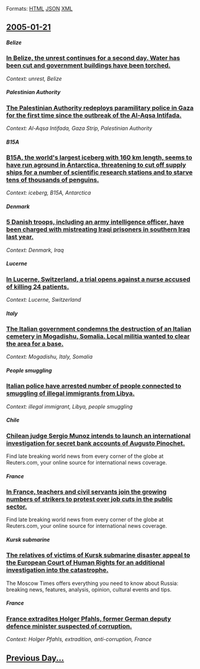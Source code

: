 
Formats: [HTML](2005/01/21/index.html)  [JSON](2005/01/21/index.json)  [XML](2005/01/21/index.xml)  

## [2005-01-21](/news/2005/01/21/index.md)

##### Belize
### [ In Belize, the unrest continues for a second day. Water has been cut and government buildings have been torched. ](/news/2005/01/21/in-belize-the-unrest-continues-for-a-second-day-water-has-been-cut-and-government-buildings-have-been-torched.md)
_Context: unrest, Belize_

##### Palestinian Authority
### [ The Palestinian Authority redeploys paramilitary police in Gaza for the first time since the outbreak of the Al-Aqsa Intifada. ](/news/2005/01/21/the-palestinian-authority-redeploys-paramilitary-police-in-gaza-for-the-first-time-since-the-outbreak-of-the-al-aqsa-intifada.md)
_Context: Al-Aqsa Intifada, Gaza Strip, Palestinian Authority_

##### B15A
### [ B15A, the world's largest iceberg with 160 km length, seems to have run aground in Antarctica, threatening to cut off supply ships for a number of scientific research stations and to starve tens of thousands of penguins. ](/news/2005/01/21/b15a-the-world-s-largest-iceberg-with-160-km-length-seems-to-have-run-aground-in-antarctica-threatening-to-cut-off-supply-ships-for-a-nu.md)
_Context: iceberg, B15A, Antarctica_

##### Denmark
### [ 5 Danish troops, including an army intelligence officer, have been charged with mistreating Iraqi prisoners in southern Iraq last year. ](/news/2005/01/21/5-danish-troops-including-an-army-intelligence-officer-have-been-charged-with-mistreating-iraqi-prisoners-in-southern-iraq-last-year.md)
_Context: Denmark, Iraq_

##### Lucerne
### [ In Lucerne, Switzerland, a trial opens against a nurse accused of killing 24 patients. ](/news/2005/01/21/in-lucerne-switzerland-a-trial-opens-against-a-nurse-accused-of-killing-24-patients.md)
_Context: Lucerne, Switzerland_

##### Italy
### [ The Italian government condemns the destruction of an Italian cemetery in Mogadishu, Somalia. Local militia wanted to clear the area for a base. ](/news/2005/01/21/the-italian-government-condemns-the-destruction-of-an-italian-cemetery-in-mogadishu-somalia-local-militia-wanted-to-clear-the-area-for-a.md)
_Context: Mogadishu, Italy, Somalia_

##### People smuggling
### [ Italian police have arrested number of people connected to smuggling of illegal immigrants from Libya. ](/news/2005/01/21/italian-police-have-arrested-number-of-people-connected-to-smuggling-of-illegal-immigrants-from-libya.md)
_Context: illegal immigrant, Libya, people smuggling_

##### Chile
### [ Chilean judge Sergio Munoz intends to launch an international investigation for secret bank accounts of Augusto Pinochet. ](/news/2005/01/21/chilean-judge-sergio-munoz-intends-to-launch-an-international-investigation-for-secret-bank-accounts-of-augusto-pinochet.md)
Find late breaking world news from every corner of the globe at Reuters.com, your online source for international news coverage.

##### France
### [ In France, teachers and civil servants join the growing numbers of strikers to protest over job cuts in the public sector. ](/news/2005/01/21/in-france-teachers-and-civil-servants-join-the-growing-numbers-of-strikers-to-protest-over-job-cuts-in-the-public-sector.md)
Find late breaking world news from every corner of the globe at Reuters.com, your online source for international news coverage.

##### Kursk submarine
### [ The relatives of victims of Kursk submarine disaster appeal to the European Court of Human Rights for an additional investigation into the catastrophe. ](/news/2005/01/21/the-relatives-of-victims-of-kursk-submarine-disaster-appeal-to-the-european-court-of-human-rights-for-an-additional-investigation-into-the.md)
The Moscow Times offers everything you need to know about Russia: breaking news, features, analysis, opinion, cultural events and tips.

##### France
### [ France extradites Holger Pfahls, former German deputy defence minister suspected of corruption. ](/news/2005/01/21/france-extradites-holger-pfahls-former-german-deputy-defence-minister-suspected-of-corruption.md)
_Context: Holger Pfahls, extradition, anti-corruption, France_

## [Previous Day...](/news/2005/01/20/index.md)

